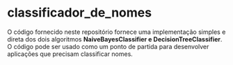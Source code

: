 # classificador_de_nomes
O código fornecido neste repositório fornece uma implementação simples e direta dos dois algoritmos **NaiveBayesClassifier e DecisionTreeClassifier**. O código pode ser usado como um ponto de partida para desenvolver aplicações que precisam classificar nomes.
